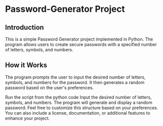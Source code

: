 # Password-Generator Project

## Introduction
This is a simple Password Generator project implemented in Python. The program allows users to create secure passwords with a specified number of letters, symbols, and numbers.

## How it Works
The program prompts the user to input the desired number of letters, symbols, and numbers for the password. It then generates a random password based on the user's preferences.

Run the script from the python code
Input the desired number of letters, symbols, and numbers.
The program will generate and display a random password.
Feel free to customize this structure based on your preferences. You can also include a license, documentation, or additional features to enhance your project.
